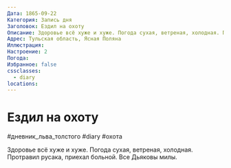 ```yaml
---
Дата: 1865-09-22
Категория: Запись дня
Заголовок: Ездил на охоту
Описание: Здоровье всё хуже и хуже. Погода сухая, ветреная, холодная. Протравил русака, приехал больной. Все Дьяковы милы.
Адрес: Тульская область, Ясная Поляна
Иллюстрация: 
Настроение: 2
Погода: 
Избранное: false
cssclasses:
  - diary
locations:
---
```


# Ездил на охоту

#дневник_льва_толстого #diary #охота

Здоровье всё хуже и хуже. Погода сухая, ветреная, холодная. Протравил русака, приехал больной. Все Дьяковы милы.